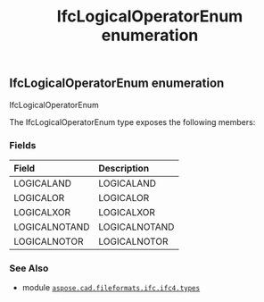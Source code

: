 ﻿---
title: IfcLogicalOperatorEnum enumeration
second_title: Aspose.CAD for Python via .NET API References
description: 
type: docs
weight: 3020
url: /aspose.cad.fileformats.ifc.ifc4.types/ifclogicaloperatorenum/
is_root: false
---

## IfcLogicalOperatorEnum enumeration

IfcLogicalOperatorEnum



The IfcLogicalOperatorEnum type exposes the following members:

### Fields
| Field | Description |
| :- | :- |
| LOGICALAND | LOGICALAND |
| LOGICALOR | LOGICALOR |
| LOGICALXOR | LOGICALXOR |
| LOGICALNOTAND | LOGICALNOTAND |
| LOGICALNOTOR | LOGICALNOTOR |



### See Also
* module [`aspose.cad.fileformats.ifc.ifc4.types`](..)
